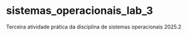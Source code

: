 # sistemas_operacionais_lab_3
Terceira atividade prática da disciplina de sistemas operacionais 2025.2

